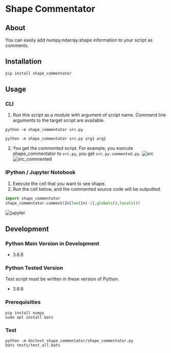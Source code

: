 # Shape Commentator

## About  
You can easily add numpy.ndarray.shape information to your script as comments.

## Installation  
```bash
pip install shape_commentator
```

## Usage  
### CLI
1. Run this script as a module with argument of script name.  Command line arguments to the target script are available.

`python -m shape_commentator src.py`

`python -m shape_commentator src.py arg1 arg2`

2. You get the commented script. For example, you execute shape_commentator to `src.py`, you get `src.py.commented.py`.
![src](https://user-images.githubusercontent.com/13820488/49359824-a4bf2200-f71a-11e8-93f2-b1d916e9cf3b.PNG)  
![src_commented](https://user-images.githubusercontent.com/13820488/49359827-a688e580-f71a-11e8-9e15-9ee509aca238.PNG)   

### IPython / Jupyter Notebook  
1. Execute the cell that you want to see shape.  
2. Run the cell below, and the commented source code will be outputted.  
```python
import shape_commentator
shape_commentator.comment(In[len(In)-2],globals(),locals())
```  
![jupyter](https://user-images.githubusercontent.com/13820488/49359830-a852a900-f71a-11e8-89b8-1c7b9ea17343.PNG)  

## Development  
### Python Main Version in Development  
- 3.6.6

### Python Tested Version  
Test script must be written in these version of Python.
- 3.6.6

### Prerequisities
```
pip install numpy
sudo apt install bats
```

### Test  
```
python -m doctest shape_commentator/shape_commentator.py
bats tests/test_all.bats
```
